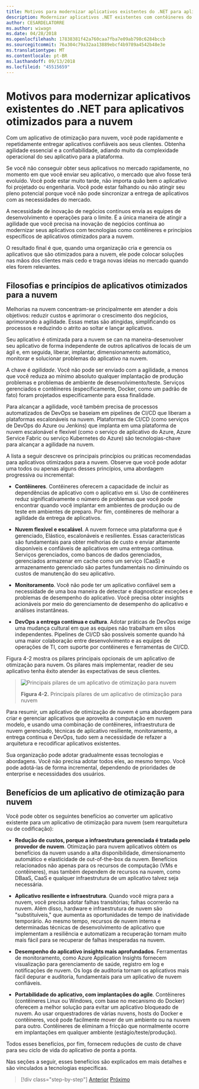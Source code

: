 ```yaml
---
title: Motivos para modernizar aplicativos existentes do .NET para aplicativos otimizados para a nuvem
description: Modernizar aplicativos .NET existentes com contêineres do Windows e de nuvem do Azure | Motivos para modernizar aplicativos existentes do .NET para aplicativos otimizados para a nuvem
author: CESARDELATORRE
ms.author: wiwagn
ms.date: 04/28/2018
ms.openlocfilehash: 17838381f42a760caa7fba7e09ab798c6284bccb
ms.sourcegitcommit: 76a304c79a32aa13889ebcf4b9789a4542b48e3e
ms.translationtype: MT
ms.contentlocale: pt-BR
ms.lasthandoff: 09/13/2018
ms.locfileid: "45515659"
---
```

# <a name="reasons-to-modernize-existing-net-apps-to-cloud-optimized-applications"></a>Motivos para modernizar aplicativos existentes do .NET para aplicativos otimizados para a nuvem

Com um aplicativo de otimização para nuvem, você pode rapidamente e repetidamente entregar aplicativos confiáveis aos seus clientes. Obtenha agilidade essencial e a confiabilidade, adiando muito da complexidade operacional do seu aplicativo para a plataforma.

Se você não conseguir obter seus aplicativos no mercado rapidamente, no momento em que você enviar seu aplicativo, o mercado que alvo fosse terá evoluído. Você pode estar muito tarde, não importa quão bem o aplicativo foi projetado ou engenharia. Você pode estar falhando ou não atingir seu pleno potencial porque você não pode sincronizar a entrega de aplicativos com as necessidades do mercado.

A necessidade de inovação de negócios contínuos envia as equipes de desenvolvimento e operações para o limite. É a única maneira de atingir a agilidade que você precisa na inovação de negócios contínua ao modernizar seus aplicativos com tecnologias como contêineres e princípios específicos de aplicativos otimizados para a nuvem.

O resultado final é que, quando uma organização cria e gerencia os aplicativos que são otimizados para a nuvem, ele pode colocar soluções nas mãos dos clientes mais cedo e traga novas ideias no mercado quando eles forem relevantes.

## <a name="cloud-optimized-application-principles-and-tenets"></a>Filosofias e princípios de aplicativos otimizados para a nuvem 

Melhorias na nuvem concentram-se principalmente em atender a dois objetivos: reduzir custos e aprimorar o crescimento dos negócios, aprimorando a agilidade. Essas metas são atingidas, simplificando os processos e reduzindo o atrito ao soltar e lançar aplicativos.

Seu aplicativo é otimizada para a nuvem se can na maneira-desenvolver seu aplicativo de forma independente de outros aplicativos de locais de um ágil e, em seguida, liberar, implantar, dimensionamento automático, monitorar e solucionar problemas do aplicativo na nuvem.

A chave é *agilidade*. Você não pode ser enviado com a agilidade, a menos que você reduza ao mínimo absoluto qualquer implantação de produção problemas e problemas de ambiente de desenvolvimento/teste. Serviços gerenciados e contêineres (especificamente, Docker, como um padrão de fato) foram projetados especificamente para essa finalidade.

Para alcançar a agilidade, você também precisa de processos automatizados de DevOps se baseiam em pipelines de CI/CD que liberam a plataformas escalonáveis na nuvem. Plataformas de CI/CD (como serviços de DevOps do Azure ou Jenkins) que implanta em uma plataforma de nuvem escalonável e flexível (como o serviço de aplicativo do Azure, Azure Service Fabric ou serviço Kubernetes do Azure) são tecnologias-chave para alcançar a agilidade na nuvem.

A lista a seguir descreve os principais princípios ou práticas recomendadas para aplicativos otimizados para a nuvem. Observe que você pode adotar uma todos ou apenas alguns desses princípios, uma abordagem progressiva ou incremental:

-   **Contêineres**. Contêineres oferecem a capacidade de incluir as dependências de aplicativo com o aplicativo em si. Uso de contêineres reduz significativamente o número de problemas que você pode encontrar quando você implantar em ambientes de produção ou de teste em ambientes de preparo. Por fim, contêineres de melhorar a agilidade da entrega de aplicativos.

-   **Nuvem flexível e escalável**. A nuvem fornece uma plataforma que é gerenciado, Elástico, escalonáveis e resilientes. Essas características são fundamentais para obter melhorias de custo e enviar altamente disponíveis e confiáveis de aplicativos em uma entrega contínua. Serviços gerenciados, como bancos de dados gerenciados, gerenciados armazenar em cache como um serviço (CaaS) e armazenamento gerenciado são partes fundamentais no diminuindo os custos de manutenção do seu aplicativo.

-   **Monitoramento**. Você não pode ter um aplicativo confiável sem a necessidade de uma boa maneira de detectar e diagnosticar exceções e problemas de desempenho do aplicativo. Você precisa obter insights acionáveis por meio do gerenciamento de desempenho do aplicativo e análises instantâneas.

-   **DevOps a entrega contínua e cultura**. Adotar práticas de DevOps exige uma mudança cultural em que as equipes não trabalham em silos independentes. Pipelines de CI/CD são possíveis somente quando há uma maior colaboração entre desenvolvimento e as equipes de operações de TI, com suporte por contêineres e ferramentas de CI/CD.

Figura 4-2 mostra os pilares principais opcionais de um aplicativo de otimização para nuvem. Os pilares mais implementar, readier de seu aplicativo tenha êxito atender às expectativas de seus clientes.

> ![Principais pilares de um aplicativo de otimização para nuvem](./media/image2.png)
>
> **Figura 4-2.** Principais pilares de um aplicativo de otimização para nuvem

Para resumir, um aplicativo de otimização de nuvem é uma abordagem para criar e gerenciar aplicativos que aproveita a computação em nuvem modelo, e usando uma combinação de contêineres, infraestrutura de nuvem gerenciado, técnicas de aplicativo resiliente, monitoramento, a entrega contínua e DevOps, tudo sem a necessidade de refazer a arquitetura e recodificar aplicativos existentes.

Sua organização pode adotar gradualmente essas tecnologias e abordagens. Você não precisa adotar todos eles, ao mesmo tempo. Você pode adotá-las de forma incremental, dependendo de prioridades de enterprise e necessidades dos usuários.

## <a name="benefits-of-a-cloud-optimized-application"></a>Benefícios de um aplicativo de otimização para nuvem

Você pode obter os seguintes benefícios ao converter um aplicativo existente para um aplicativo de otimização para nuvem (sem rearquitetura ou de codificação):

-   **Redução de custos, porque a infraestrutura gerenciada é tratada pelo provedor de nuvem**. Otimização para nuvem aplicativos obtém os benefícios da nuvem usando a alta disponibilidade, dimensionamento automático e elasticidade de out-of-the-box da nuvem. Benefícios relacionados não apenas para os recursos de computação (VMs e contêineres), mas também dependem de recursos na nuvem, como DBaaS, CaaS e qualquer infraestrutura de um aplicativo talvez seja necessária.

-   **Aplicativo resiliente e infraestrutura**. Quando você migra para a nuvem, você precisa adotar falhas transitórias; falhas ocorrerão na nuvem. Além disso, hardware e infraestrutura de nuvem são "substituíveis," que aumenta as oportunidades de tempo de inatividade temporário. Ao mesmo tempo, recursos de nuvem interna e determinadas técnicas de desenvolvimento de aplicativo que implementam a resiliência e automatizam a recuperação tornam muito mais fácil para se recuperar de falhas inesperadas na nuvem.

-   **Desempenho do aplicativo insights mais aprofundados**. Ferramentas de monitoramento, como Azure Application Insights fornecem visualização para gerenciamento de saúde, registro em log e notificações de nuvem. Os logs de auditoria tornam os aplicativos mais fácil depurar e auditoria, fundamentais para um aplicativo de nuvem confiáveis.

-   **Portabilidade do aplicativo, com implantações do agile**. Contêineres (contêineres Linux ou Windows, com base no mecanismo do Docker) oferecem a melhor solução para evitar um aplicativo bloqueado de nuvem. Ao usar orquestradores de várias nuvens, hosts do Docker e contêineres, você pode facilmente mover de um ambiente ou na nuvem para outro. Contêineres de eliminam a fricção que normalmente ocorre em implantações em qualquer ambiente (estágio/teste/produção).

Todos esses benefícios, por fim, fornecem reduções de custo de chave para seu ciclo de vida do aplicativo de ponta a ponta.

Nas seções a seguir, esses benefícios são explicados em mais detalhes e são vinculados a tecnologias específicas.

>[!div class="step-by-step"]
[Anterior](index.md)
[Próximo](microsoft-technologies-in-cloud-optimized-applications.md)
